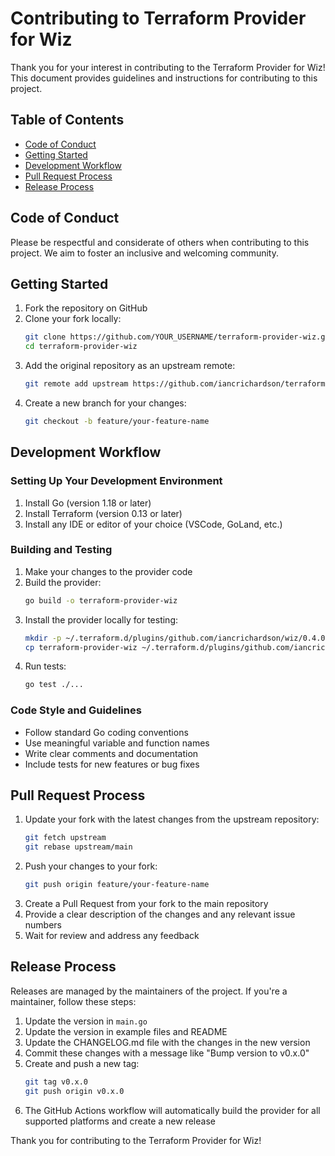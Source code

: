 # Contributing to Terraform Provider for Wiz

Thank you for your interest in contributing to the Terraform Provider for Wiz! This document provides guidelines and instructions for contributing to this project.

## Table of Contents

- [Code of Conduct](#code-of-conduct)
- [Getting Started](#getting-started)
- [Development Workflow](#development-workflow)
- [Pull Request Process](#pull-request-process)
- [Release Process](#release-process)

## Code of Conduct

Please be respectful and considerate of others when contributing to this project. We aim to foster an inclusive and welcoming community.

## Getting Started

1. Fork the repository on GitHub
2. Clone your fork locally:
   ```sh
   git clone https://github.com/YOUR_USERNAME/terraform-provider-wiz.git
   cd terraform-provider-wiz
   ```
3. Add the original repository as an upstream remote:
   ```sh
   git remote add upstream https://github.com/iancrichardson/terraform-provider-wiz.git
   ```
4. Create a new branch for your changes:
   ```sh
   git checkout -b feature/your-feature-name
   ```

## Development Workflow

### Setting Up Your Development Environment

1. Install Go (version 1.18 or later)
2. Install Terraform (version 0.13 or later)
3. Install any IDE or editor of your choice (VSCode, GoLand, etc.)

### Building and Testing

1. Make your changes to the provider code
2. Build the provider:
   ```sh
   go build -o terraform-provider-wiz
   ```
3. Install the provider locally for testing:
   ```sh
   mkdir -p ~/.terraform.d/plugins/github.com/iancrichardson/wiz/0.4.0/$(go env GOOS)_$(go env GOARCH)/
   cp terraform-provider-wiz ~/.terraform.d/plugins/github.com/iancrichardson/wiz/0.4.0/$(go env GOOS)_$(go env GOARCH)/
   ```
4. Run tests:
   ```sh
   go test ./...
   ```

### Code Style and Guidelines

- Follow standard Go coding conventions
- Use meaningful variable and function names
- Write clear comments and documentation
- Include tests for new features or bug fixes

## Pull Request Process

1. Update your fork with the latest changes from the upstream repository:
   ```sh
   git fetch upstream
   git rebase upstream/main
   ```
2. Push your changes to your fork:
   ```sh
   git push origin feature/your-feature-name
   ```
3. Create a Pull Request from your fork to the main repository
4. Provide a clear description of the changes and any relevant issue numbers
5. Wait for review and address any feedback

## Release Process

Releases are managed by the maintainers of the project. If you're a maintainer, follow these steps:

1. Update the version in `main.go`
2. Update the version in example files and README
3. Update the CHANGELOG.md file with the changes in the new version
4. Commit these changes with a message like "Bump version to v0.x.0"
5. Create and push a new tag:
   ```sh
   git tag v0.x.0
   git push origin v0.x.0
   ```
6. The GitHub Actions workflow will automatically build the provider for all supported platforms and create a new release

Thank you for contributing to the Terraform Provider for Wiz!
